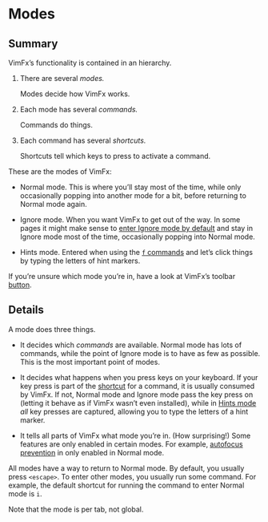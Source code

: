 <!--
This is part of the VimFx documentation.
Copyright Simon Lydell 2016.
See the file README.md for copying conditions.
-->

# Modes


## Summary

VimFx’s functionality is contained in an hierarchy.

1. There are several _modes._

   Modes decide how VimFx works.

2. Each mode has several _commands._

   Commands do things.

3. Each command has several _shortcuts._

   Shortcuts tell which keys to press to activate a command.

These are the modes of VimFx:

- Normal mode. This is where you’ll stay most of the time, while only
  occasionally popping into another mode for a bit, before returning to Normal
  mode again.

- Ignore mode. When you want VimFx to get out of the way. In some pages it might
  make sense to [enter Ignore mode by default][blacklist] and stay in Ignore
  mode most of the time, occasionally popping into Normal mode.

- Hints mode. Entered when using the [`f` commands][f-commands] and let’s click
  things by typing the letters of hint markers.

If you’re unsure which mode you’re in, have a look at VimFx’s toolbar [button].


## Details

A mode does three things.

- It decides which _commands_ are available. Normal mode has lots of commands,
  while the point of Ignore mode is to have as few as possible. This is the most
  important point of modes.

- It decides what happens when you press keys on your keyboard. If your key
  press is part of the [shortcut] for a command, it is usually consumed by
  VimFx. If not, Normal mode and Ignore mode pass the key press on (letting it
  behave as if VimFx wasn’t even installed), while in [Hints mode][f-commands]
  _all_ key presses are captured, allowing you to type the letters of a hint
  marker.

- It tells all parts of VimFx what mode you’re in. (How surprising!) Some
  features are only enabled in certain modes. For example, [autofocus
  prevention] in only enabled in Normal mode.

All modes have a way to return to Normal mode. By default, you usually press
`<escape>`. To enter other modes, you usually run some command. For example, the
default shortcut for running the command to enter Normal mode is `i`.

Note that the mode is per tab, not global.


[blacklist]: options.md#blacklist
[autofocus prevention]: options.md#prevent-autofocus
[shortcut]: shortcuts.md
[f-commands]: commands.md#the-f-commands--hints-mode
[button]: button.md
